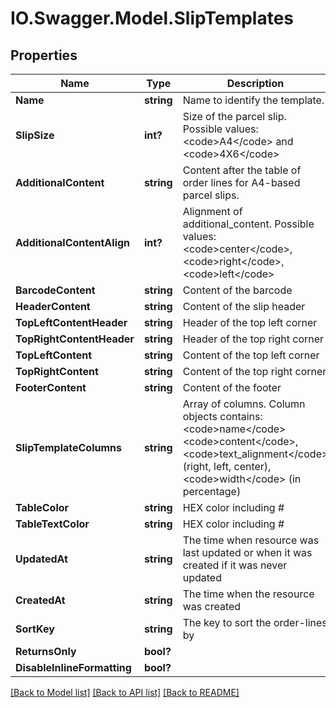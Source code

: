 # IO.Swagger.Model.SlipTemplates
## Properties

Name | Type | Description | Notes
------------ | ------------- | ------------- | -------------
**Name** | **string** | Name to identify the template. | [optional] 
**SlipSize** | **int?** | Size of the parcel slip. Possible values: &lt;code&gt;A4&lt;/code&gt; and &lt;code&gt;4X6&lt;/code&gt; | [optional] 
**AdditionalContent** | **string** | Content after the table of order lines for A4-based parcel slips. | [optional] 
**AdditionalContentAlign** | **int?** | Alignment of additional_content. Possible values: &lt;code&gt;center&lt;/code&gt;, &lt;code&gt;right&lt;/code&gt;, &lt;code&gt;left&lt;/code&gt; | [optional] 
**BarcodeContent** | **string** | Content of the barcode | [optional] 
**HeaderContent** | **string** | Content of the slip header | [optional] 
**TopLeftContentHeader** | **string** | Header of the top left corner | [optional] 
**TopRightContentHeader** | **string** | Header of the top right corner | [optional] 
**TopLeftContent** | **string** | Content of the top left corner | [optional] 
**TopRightContent** | **string** | Content of the top right corner | [optional] 
**FooterContent** | **string** | Content of the footer | [optional] 
**SlipTemplateColumns** | **string** | Array of columns. Column objects contains: &lt;code&gt;name&lt;/code&gt;&lt;code&gt;content&lt;/code&gt;, &lt;code&gt;text_alignment&lt;/code&gt;(right, left, center), &lt;code&gt;width&lt;/code&gt; (in percentage) | [optional] 
**TableColor** | **string** | HEX color including # | [optional] 
**TableTextColor** | **string** | HEX color including # | [optional] 
**UpdatedAt** | **string** | The time when resource was last updated or when it was created if it was never updated | [optional] 
**CreatedAt** | **string** | The time when the resource was created | [optional] 
**SortKey** | **string** | The key to sort the order-lines by | [optional] 
**ReturnsOnly** | **bool?** |  | [optional] 
**DisableInlineFormatting** | **bool?** |  | [optional] 

[[Back to Model list]](../README.md#documentation-for-models) [[Back to API list]](../README.md#documentation-for-api-endpoints) [[Back to README]](../README.md)

